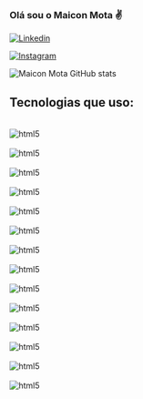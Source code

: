 

### Olá sou o Maicon Mota ✌️


[![Linkedin](	https://img.shields.io/badge/LinkedIn-0077B5?style=for-the-badge&logo=linkedin&logoColor=white)](https://www.linkedin.com/in/maicon-mota934496287/)

[![Instagram](	https://img.shields.io/badge/Instagram-E4405F?style=for-the-badge&logo=instagram&logoColor=white)](https://www.instagram.com/maicon__mota/)


![Maicon Mota GitHub stats](https://github-readme-stats.vercel.app/api?username=maiconlmotadev&show_icons=true&theme=dark)


## Tecnologias que uso:

<div style= "display: inline_block"><br/>
    <img align="center" alt="html5" src="   https://img.shields.io/badge/Swift-FA7343?style=for-the-badge&logo=swift&logoColor=white"/>
</div> 


<div style= "display: inline_block"><br/>
    <img align="center" alt="html5" src="   https://img.shields.io/badge/Xcode-007ACC?style=for-the-badge&logo=Xcode&logoColor=white"/>
</div> 


<div style= "display: inline_block"><br/>
    <img align="center" alt="html5" src="		https://img.shields.io/badge/iOS-000000?style=for-the-badge&logo=ios&logoColor=white"/>
</div> 


<div style= "display: inline_block"><br/>
    <img align="center" alt="html5" src="		https://img.shields.io/badge/App_Store-0D96F6?style=for-the-badge&logo=app-store&logoColor=white"/>
</div> 


<div style= "display: inline_block"><br/>
    <img align="center" alt="html5" src="		https://img.shields.io/badge/React_Native-20232A?style=for-the-badge&logo=react&logoColor=61DAFB"/>
</div> 


<div style= "display: inline_block"><br/>
    <img align="center" alt="html5" src="	https://img.shields.io/badge/JavaScript-F7DF1E?style=for-the-badge&logo=javascript&logoColor=black"/>
</div> 


<div style= "display: inline_block"><br/>
    <img align="center" alt="html5" src="	https://img.shields.io/badge/HTML5-E34F26?style=for-the-badge&logo=html5&logoColor=white"/>
</div>


<div style= "display: inline_block"><br/>
    <img align="center" alt="html5" src=    "https://img.shields.io/badge/CSS3-1572B6?style=for-the-badge&logo=css3&logoColor=white"/>
</div> 


<div style= "display: inline_block"><br/>
    <img align="center" alt="html5" src="	https://img.shields.io/badge/Node.js-43853D?style=for-the-badge&logo=node.js&logoColor=white"/>
</div>


<div style= "display: inline_block"><br/>
    <img align="center" alt="html5" src="		https://img.shields.io/badge/GitHub-100000?style=for-the-badge&logo=github&logoColor=white"/>
</div> 


<div style= "display: inline_block"><br/>
    <img align="center" alt="html5" src="	https://img.shields.io/badge/Ubuntu-E95420?style=for-the-badge&logo=ubuntu&logoColor=white"/>
</div>


<div style= "display: inline_block"><br/>
    <img align="center" alt="html5" src="		https://img.shields.io/badge/Windows-0078D6?style=for-the-badge&logo=windows&logoColor=white"/>
</div> 


<div style= "display: inline_block"><br/>
    <img align="center" alt="html5" src="		https://img.shields.io/badge/Microsoft-666666?style=for-the-badge&logo=microsoft&logoColor=white"/>
</div> 


<div style= "display: inline_block"><br/>
    <img align="center" alt="html5" src="		https://img.shields.io/badge/Linux_Mint-87CF3E?style=for-the-badge&logo=linux-mint&logoColor=white"/>
</div> 



